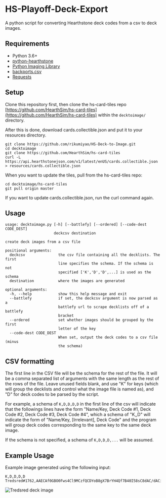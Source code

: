 # HS-Playoff-Deck-Export

A python script for converting Hearthstone deck codes from a csv to deck images.

## Requirements

* Python 3.6+
* [python-hearthstone](https://github.com/hearthsim/python-hearthstone)
* [Python Imaging Library](https://pillow.readthedocs.io)
* [backports.csv](https://pypi.python.org/pypi/backports.csv)
* [Requests](http://docs.python-requests.org)

## Setup

Clone this repository first, then clone the hs-card-tiles repo [https://github.com/HearthSim/hs-card-tiles](https://github.com/HearthSim/hs-card-tiles) within the `decktoimage/` directory.

After this is done, download cards.collectible.json and put it to your resources directory.

```
git clone https://github.com/rikumiyao/HS-Deck-to-Image.git
cd decktoimage
git clone https://github.com/HearthSim/hs-card-tiles
curl -L https://api.hearthstonejson.com/v1/latest/enUS/cards.collectible.json > resources/cards.collectible.json
```
When you want to update the tiles, pull from the hs-card-tiles repo:
```
cd decktoimage/hs-card-tiles
git pull origin master
```
If you want to update cards.collectible.json, run the curl command again.

## Usage

```
usage: decktoimage.py [-h] [--battlefy] [--ordered] [--code-dest CODE_DEST]
                      deckcsv destination

create deck images from a csv file

positional arguments:
  deckcsv               the csv file containing all the decklists. The first
                        line specifies the schema. If the schema is not
                        specified ['K','D','D',...] is used as the schema
  destination           where the images are generated

optional arguments:
  -h, --help            show this help message and exit
  --battlefy            if set, the deckcsv argument is now parsed as a
                        battlefy url to scrape decklists off of a battlefy
                        bracket
  --ordered             set whether images should be grouped by the first
                        letter of the key
  --code-dest CODE_DEST
                        When set, output the deck codes to a csv file (minus
                        the schema)

```

## CSV formatting

The first line in the CSV file will be the schema for the rest of the file. It will be a comma separated list of arguments with the same length as the rest of the rows of the file. Leave unused fields blank, and use "K" for keys (which will group the decklists and control what the image file is named as), and "D" for deck codes to be parsed by the script.

For example, a schema of `K,D,D,D,D` in the first line of the csv will indicate that the followings lines have the form "Name/Key, Deck Code #1, Deck Code #2, Deck Code #3, Deck Code #4", which a schema of "K,,D" will indicate the form of "Name/Key, \[Irrelevant\], Deck Code" and the program will group deck codes corresponding to the same key to the same deck image.

If the schema is not specified, a schema of `K,D,D,D,...` will be assumed.

## Example Usage

Example image generated using the following input:
```
K,D,D,D,D
Tredsred#1762,AAECAf0GBO0Fws4Cl9MCzfQCDYoB8gX7BrYH4Qf7B40I58sC8dAC/dACiNIC2OUC6uYCAA==,AAECAaoICCCZAvPCAsLOAqvnAvbsAqfuAs30Agu9AdMB2QfwB7EIkcECrMICm8sClugClO8CsPACAA==,AAECAQcC08MCn9MCDkuRBv8HsgibwgK+wwLKwwLJxwKbywLMzQLP5wKq7AKb8wLF8wIA,AAECAZICAv4BmdMCDkBf/QL3A+YFxAaFCOQIoM0Ch84CmNICntIChOYC1+8CAA==
```
![Tredsred deck image](https://i.imgur.com/PSSrg3f.jpg "Tredsred deck image")

